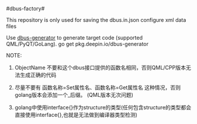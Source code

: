 #dbus-factory#

This repository is only used for saving the dbus.in.json configure xml data files

Use [dbus-generator](https://gitcafe.com/Deepin/go-dbus-generator) to generate target code (supported QML/PyQT/GoLang).
go get pkg.deepin.io/dbus-generator


NOTE:
1. ObjectName 不要和这个dbus接口提供的函数名相同，否则QML/CPP版本无法生成正确的代码
2. 尽量不要有 函数名称=Set属性名、函数名称=Get属性名  这种情况，否则golang版本会添加一个_后缀。  (QML版本无次问题)

3. golang中使用interface{}作为structure的类型(任何包含structure的类型都会直接使用interface{},也就是无法做到编译器类型检测)
